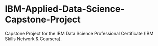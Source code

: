 # IBM-Applied-Data-Science-Capstone-Project

Capstone Project for the IBM Data Science Professional Certificate (IBM Skills Network & Coursera). 
